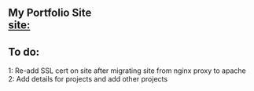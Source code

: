 My Portfolio Site <br />
[site:](http://stefano-m.com)
-----------------

To do:
-----------------
1: Re-add SSL cert on site after migrating site from nginx proxy to apache <br />
2: Add details for projects and add other projects

